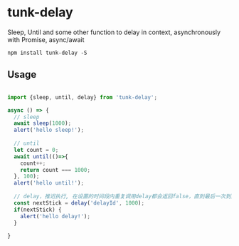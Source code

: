 # tunk-delay
Sleep, Until and some other function to delay in context, asynchronously with Promise, async/await

```
npm install tunk-delay -S
```
## Usage
````javascript

import {sleep, until, delay} from 'tunk-delay';

async () => {
  // sleep
  await sleep(1000);
  alert('hello sleep!');
  
  // until
  let count = 0;
  await until(()=>{
    count++;
    return count === 1000;
  }, 100);
  alert('hello until!');
  
  // delay，推迟执行, 在设置的时间段内重复调用delay都会返回false，直到最后一次到达时间点后nextStick返回true；
  const nextStick = delay('delayId', 1000);
  if(nextStick) {
    alert('hello delay!');
  }
  
}

````
